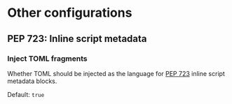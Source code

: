 # Other configurations


## PEP 723: Inline script metadata


### Inject TOML fragments

Whether TOML should be injected as the language for
[PEP 723][1] inline script metadata blocks.

Default: `true`


  [1]: https://peps.python.org/pep-0723/
